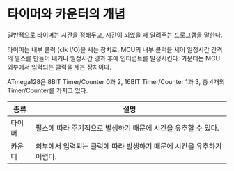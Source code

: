 # 타이머와 카운터의 개념

일반적으로 타이머는 시간을 정해두고, 시간이 되었을 때 알려주는 프로그램을 말한다.

타이머는 내부 클럭 (clk I/O)을 세는 장치로, MCU의 내부 클럭을 세어 일정시간 간격의 펄스를 만들어 내거나 일정시간 경과 후에 인터럽트를 발생시킨다. 카운터는 MCU 외부에서 입력되는 클럭을 세는 장치이다.

ATmega128은 8BIT Timer/Counter 0과 2, 16BIT Timer/Counter 1과 3, 총 4개의 Timer/Counter를 가지고 있다.

|종류|설명|
|---|---|
|타이머|펄스에 따라 주기적으로 발생하기 때문에 시간을 유추할 수 있다.|
|카운터|외부에서 입력되는 클럭에 따라 발생하기 때문에 시간을 유추하기 어렵다.|
